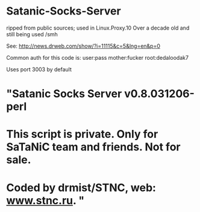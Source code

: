 # Satanic-Socks-Server
ripped from public sources; used in Linux.Proxy.10
Over a decade old and still being used /smh

See: http://news.drweb.com/show/?i=11115&c=5&lng=en&p=0

Common auth for this code is:
  user:pass
  mother:fucker
  root:dedaloodak7
  
 Uses port 3003 by default
 
#                        "Satanic Socks Server v0.8.031206-perl 
#    This script is private. Only for SaTaNiC team and friends. Not for sale. 
#                        Coded by drmist/STNC, web: www.stnc.ru. "
